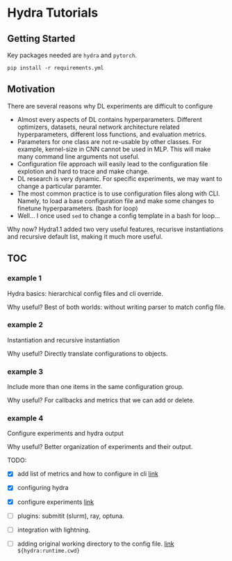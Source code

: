 # Hydra Tutorials

## Getting Started

Key packages needed are `hydra` and `pytorch`.

```
pip install -r requirements.yml
```

## Motivation

There are several reasons why DL experiments are difficult to configure
-   Almost every aspects of DL contains hyperparameters. Different optimizers, datasets, neural network architecture related hyperparameters, different loss functions, and evaluation metrics.
-   Parameters for one class are not re-usable by other classes. For example, kernel-size in CNN cannot be used in MLP. This will make many command line arguments not useful.
-   Configuration file approach will easily lead to the configuration file explotion and hard to trace and make change.
-   DL research is very dynamic. For specific experiments, we may want to change a particular paramter.
-   The most common practice is to use configuration files along with CLI. Namely, to load a base configuration file and make some changes to finetune hyperparameters. (bash for loop)
-   Well... I once used `sed` to change a config template in a bash for loop...

Why now? Hydra1.1 added two very useful features, recurisve instantiations and recursive default list, making it much more useful.

## TOC

### example 1

Hydra basics: hierarchical config files and cli override.

Why useful? Best of both worlds: without writing parser to match config file.

### example 2

Instantiation and recursive instantiation

Why useful? Directly translate configurations to objects.

### example 3

Include more than one items in the same configuration group.

Why useful? For callbacks and metrics that we can add or delete.

### example 4

Configure experiments and hydra output

Why useful? Better organization of experiments and their output.



TODO:
- [x] add list of metrics and how to configure in cli [link](https://hydra.cc/docs/patterns/select_multiple_configs_from_config_group)
- [x] configuring hydra
- [x] configure experiments [link](https://hydra.cc/docs/patterns/configuring_experiments)
- [ ] plugins: submitit (slurm), ray, optuna.
- [ ] integration with lightning.
- [ ] adding original working directory to the config file. [link](https://github.com/facebookresearch/hydra/issues/1680) `${hydra:runtime.cwd}`


